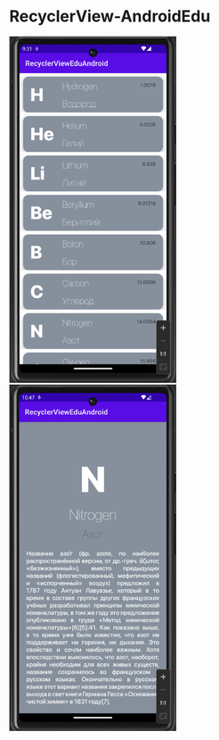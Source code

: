 # RecyclerView-AndroidEdu

[//]: # (![alt-text-1]&#40;pictures/list_pic.png "title-1"&#41; ![alt-text-2]&#40;pictures/element_pic.png "title-2"&#41;)

<p float="left">
  <img src="pictures/list_pic.png" width="300" />
  <img src="pictures/element_pic.png" width="300" />
</p>